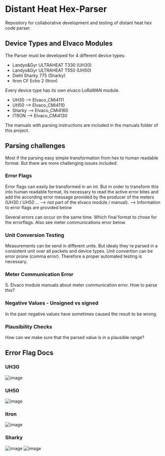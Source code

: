 # Distant Heat Hex-Parser
Repository for collaborative development and testing of distant heat hex code parser.

## Device Types and Elvaco Modules
The Parser must be developed for 4 different device types:
- Landys&Gyr ULTRAHEAT T330 (UH30) 
- Landys&Gyr ULTRAHEAT T550 (UH50) 
- Diehl Sharky 775 (Sharky) 
- Itron CF Echo 2 (Itron) 

Every device type has its own elvaco LoRaWAN module.
- UH30    -->   Elvaco_CMi4111
- UH50    -->   Elvaco_CMi4110
- Sharky  -->   Elvaco_CMi4160
- ITRON   -->   Elvaco_CMi4130

The manuals with parsing instructions are included in the manuals folder of this project.

## Parsing challenges
Most if the parsing easy simple transformation from hex to human readable format. But there are more challenging issues included:
### Error Flags
Error flags can easily be transformed in an int. But in order to transform this into human readable format, its necessary to read the active error bites and add the according error message provided by the producer of the meters (UH30 / UH50 ... --> not part of the elvaco module / manual).
--> Information to error flags are provided below

Several errors can occur on the same time. Which final format to chose for the errorflags. Also see meter communications error below. 

### Unit Conversion Testing
Measurements can be send in different units. But idealy they´re parsed in a consistent unit over all packets and device types.
Unit convertion can be error prone (comma error). Therefore a proper automated testing is necessary.

### Meter Communication Error
S. Elvaco module manuals about meter communication error. How to parse this?

### Negative Values - Unsigned vs signed
In the past negative values have sometimes caused the result to be wrong. 

### Plausibility Checks
How can we make sure that the parsed value is in a plausible range?


## Error Flag Docs

### UH30
![image](https://github.com/user-attachments/assets/ef169d42-92ca-4303-827c-0d8e6c5dfecb)

### UH50
![image](https://github.com/user-attachments/assets/5b3c40a5-c3ed-4994-99a4-a8a89f65b680)

### Itron
![image](https://github.com/user-attachments/assets/1f925146-28b4-4637-a0c9-ca222605c23c)
### Sharky
![image](https://github.com/user-attachments/assets/6f53682f-d836-4d24-ac11-7b80c5b91218)
![image](https://github.com/user-attachments/assets/a1050455-3913-44ea-954c-7c13dc040fd7)



